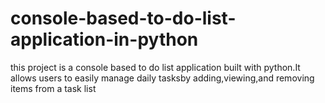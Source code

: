 # console-based-to-do-list-application-in-python
this project is a console based to do list application built with python.It allows users  to easily manage daily tasksby adding,viewing,and removing items from a task list
